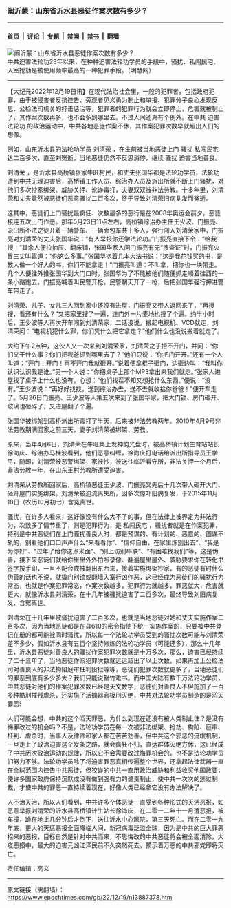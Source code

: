 ### 阚沂蒙：山东省沂水县恶徒作案次数有多少？

---

#### [首页](../../../..?n13887378) &nbsp;|&nbsp; [评论](../../../../../epoch-comment?n13887378) &nbsp;|&nbsp; [专题](../../../../../epoch-special?n13887378) &nbsp;|&nbsp; [禁闻](../../../../../epoch-news?n13887378) &nbsp;|&nbsp; [禁书](../../../../../books?n13887378) &nbsp;|&nbsp; [翻墙](https://github.com/gfw-breaker/nogfw/blob/master/README.md?n13887378)


<div><img alt="阚沂蒙：山东省沂水县恶徒作案次数有多少？" class="attachment-djy_600_400 size-djy_600_400 wp-post-image" src="https://i.epochtimes.com/assets/uploads/2019/07/011-1-1.jpg"/>
<div class="caption">
 中共迫害法轮功23年以来，在种种迫害法轮功学员的手段中，骚扰、私闯民宅、入室抢劫是被使用频率最高的一种犯罪手段。（明慧网）
</div></div><hr/><div class="post_content" id="artbody" itemprop="articleBody">
 <!-- article content begin -->
 <p>
  【大纪元2022年12月19日讯】在现代法治社会里，一般的犯罪者，包括政府犯罪，由于被侵害者反抗控告、旁观者见义勇为制止和举报、犯罪分子良心发现反思、公检法司机关的打击惩治等，犯罪者的犯罪行为就会立即停止，危害就被制止了，其作案次数再多，也不会多到哪里去。不过人间还真有个例外。在中共
  <ok href="https://www.epochtimes.com/gb/tag/%E8%BF%AB%E5%AE%B3%E6%B3%95%E8%BD%AE%E5%8A%9F.html">
   迫害法轮功
  </ok>
  的政治运动中，中共各地恶徒作案不休，其作案犯罪次数早就超出人们的想像。
 </p>
 <p>
  例如，山东沂水县的法轮功学员
  <ok href="https://www.epochtimes.com/gb/tag/%E5%88%98%E6%B8%85%E8%8D%A3.html">
   刘清荣
  </ok>
  ，在生前被当地恶徒上门
  <ok href="https://www.epochtimes.com/gb/tag/%E9%AA%9A%E6%89%B0.html">
   骚扰
  </ok>
  <ok href="https://www.epochtimes.com/gb/tag/%E7%A7%81%E9%97%AF%E6%B0%91%E5%AE%85.html">
   私闯民宅
  </ok>
  达二百多次，直至刘冤逝，当地恶徒仍然不反思消停，继续
  <ok href="https://www.epochtimes.com/gb/tag/%E9%AA%9A%E6%89%B0.html">
   骚扰
  </ok>
  迫害当地善良。
 </p>
 <p>
  <ok href="https://www.epochtimes.com/gb/tag/%E5%88%98%E6%B8%85%E8%8D%A3.html">
   刘清荣
  </ok>
  ，是沂水县高桥镇张家牛旺村民，和丈夫张国华都是法轮功学员，法轮功遭到中共无理迫害后，高桥镇工作人员、综治办人员及派出所就不断上门骚扰，对他们多次抄家绑架、威胁关押、讹诈毒打，夫妻双双被非法劳教。十多年里，刘清荣和丈夫竟然被恶徒们恶意骚扰二百多次，终于导致刘清荣旧病复发而冤逝。
 </p>
 <p>
  这其中，恶徒们上门骚扰最疯狂、次数最多的恶行是在2008年奥运会前夕，恶徒接连五次上门作恶。那年5月23日11点左右，高桥镇综治办主任王少波、门振亮、派出所不法之徒开着一辆警车、一辆面包车共十多人，强行闯入刘清荣家中，门振亮对刘清荣的丈夫张国华说：“有人举报你还学法轮功。”门振亮直接下令：“给我搜！”其余人便拉抽屉、翻床铺，张国华家人问门振亮有无“搜查证”时，门振亮火冒三丈叫嚣道：“你这么多事。”张国华抱着几本大法书说：“这是我花钱买的书，是教人做一个好人的书，你们不能拿走！”门振亮叫道：不叫拿，把你也一块带走。几个人便往外推张国华到大门口时，张国华为了不能被他们随便抓走顺着往西的一条小路跑去，门振亮喊着叫民警开枪，民警朝天开了一枪，后把张国华强行押进警车带走了。
 </p>
 <p>
  刘清荣、儿子、女儿三人回到家中还没有进屋，门振亮又带人返回来了，“再搜搜，看还有什么？”又把家里搜了一遍，连门外一片麦地也搜了个遍。约半小时后，王少波等人再次开车闯到刘清荣家，二话没说，搬起电视机、VCD就走，刘清荣问：“电视机犯什么罪，你们凭什么把它拿走？”他们什么也没说搬着就走了。
 </p>
 <p>
  大约下午2点钟，这伙人又一次来到刘清荣家，刘清荣之子拒不开门，并问：“你们又干什么事？你们把我爸抓到哪里去了？”他们只说：“你把门开开。”还有一个人叫道：“开门！开门！再不开门我就砸开。”说着便拿棍子砸门，边砸边叫：“我叫你认识认识我是谁。”另一个人说：“你把桌子上那个MP3拿出来我们就走。”张家人进屋找了桌子上什么也没有，心想：“他们找茬不知又想抢什么东西。”便说：“没有。”王少波说：“再好好找找，送到综治办去，送不去就收拾你爸爸！”便开车走了。5月26日门振亮、王少波等人第五次来到了张国华家，把大门锁、房门砸开、玻璃也砸碎了，又进屋翻了个遍。
 </p>
 <p>
  张国华被绑架到高桥派出所毒打了半天，后来被非法劳教两年。2010年4月9号非法劳教期满回家之前三天，妻子刘清荣被绑架、劳教。
 </p>
 <p>
  原来，当年4月6日，刘清荣在牛旺集上发神韵光盘时，被高桥镇计划生育站站长徐海庆、综治办马桂波看到，他们恶意纠缠，徐海庆打电话给派出所指导员王学平，随即，刘清荣被恶警绑架，家被抄，被送往临沂看守所，非法关押一个月后，非法劳教一年，在山东王村劳教所遭受迫害。
 </p>
 <p>
  刘清荣从劳教所回家后，高桥镇恶徒王少波、门振亮又先后十几次带人砸开大门、砸开屋门实施绑架。刘清荣被迫流离失所，因多次惊吓旧病复发，于2015年11月18日（农历10月初七）含冤离世。
 </p>
 <p>
  骚扰，在许多人看来，这好像没有什么大不了的事，但在法律上被界定为非法行为，次数多了情节重了，则是犯罪行为，是
  <ok href="https://www.epochtimes.com/gb/tag/%E7%A7%81%E9%97%AF%E6%B0%91%E5%AE%85.html">
   私闯民宅
  </ok>
  ，骚扰者就是在作案犯罪，特别是中共恶徒们在上门骚扰善良人时，都是预谋的、有计划的、恶意的、图谋不轨的，别看他们口口声声什么“来看看你”、“信仰自由，在家里炼别出去”、“我是为你好”、“过年了给你送点米面”、“别上访别串联”、“有困难找我们”等，这是伪善，接下来恶徒们就给你里里外外拍照录像、翻遍屋里屋外、威胁要求你在转化书签字按手印，一旦不配合或被翻出东西来，接着实施绑架抄家，有的恶徒有时什么伪善的话也不说，就撬门别锁或翻墙入室行凶作恶，这已经成为恶徒们的骚扰行为常态，也就是作案犯罪常态，作案次数越多，犯罪行为就越多，罪恶就大，危害就更大，就像沂水县刘清荣，在十几年被骚扰迫害了二百多次，最终导致刘旧病复发，含冤离世。
 </p>
 <p>
  刘清荣在十几年里被骚扰迫害了二百多次，也就是当地恶徒对她和丈夫实施作案二百多次，因为当地恶徒都是在县610的密令指使下统一实施作案的，只要被中共登记在册的都可能被同时骚扰，所以每一个法轮功学员受到的骚扰次数可能与刘清荣差不多少，假如沂水县有五百个坚持修炼的法轮功学员（可能还多），那么十几年里，沂水县恶徒对善良人的骚扰作案犯罪次数就是十万多次，那么，迫害已经持续了二十三年了，当地恶徒作案犯罪次数就远远超出了以上次数，如果再加上公检法司对善良人的非法构陷庭审枉判投狱等等，恶徒们犯罪次数就更多了，当地恶徒们的罪恶到底有多少多大？我们只能说罄竹难书。而中国大陆有数千万法轮功学员，中共恶徒对他们的作案犯罪次数已经是天文数字，恶徒们对善良人不但施加了一百多种酷刑摧残虐杀，还实施了活摘器官极刑灭绝，中共对法轮功学员制造的是滔天罪恶!
 </p>
 <p>
  人们可能会想，中共的这个滔天罪恶，为什么到现在还没有被人类制止住？是没有悔罪改过的机会吗？不是，法轮功学员在每一次被非法绑架、抢劫、构陷、庭审、枉判、虐杀时，当事人及律师和家人都在苦苦劝善，但中共这个邪恶的流氓机制，一旦走上了政治迫害这个发条之路，就会疯狂不归，直达群体灭绝方休，这已经成了中共历次政治运动的规律，所以它不会需要改过悔罪机会的，也不是法轮功学员们努力不够。法轮功学员除了将迫害罪恶真相传遍整个世界，还拿起法律武器一直在全球范围内控告中共恶徒，但狡诈的中共一直用政治威胁和利益收买他国政要，使许多国家政府保持沉默或没有做到强有力的谴责制止，使中共一次次的逃过制裁，才使中共的罪恶一直持续着现在，好像人类已经拿它没有办法解决了。
 </p>
 <p>
  人不治天治，所以人们看到，中共许多个体恶徒一直受到各种形式的天惩恶报，如恶意举报刘清荣的沂水县高桥镇计生站长徐海庆，在二零一二年十一月遭恶报，被车撞，跪在地上几分钟后才倒下，送往沂水中心医院，第三天死亡。而在二零一九年底，更大的天惩恶报全面降临人间，新冠病毒泛滥全球，因为是中共的巨大罪恶招来的恶报，目标自然是针对中共而来，不思悔改的中共恶徒将会被全面清除，大疫恶报中，最大的迫害元凶江泽民前不久突然死去，预示着万恶的中共邪党即将灭亡。
 </p>
 <p>
  责任编辑：高义
 </p>
 <!-- article content end -->
 <div id="below_article_ad">
 </div>
</div>


---

原文链接（需翻墙）：https://www.epochtimes.com/gb/22/12/19/n13887378.htm